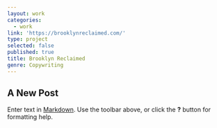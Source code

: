 ```yaml
---
layout: work
categories:
  - work
link: 'https://brooklynreclaimed.com/'
type: project
selected: false
published: true
title: Brooklyn Reclaimed
genre: Copywriting
---
```

## A New Post

Enter text in [Markdown](http://daringfireball.net/projects/markdown/). Use the toolbar above, or click the **?** button for formatting help.

